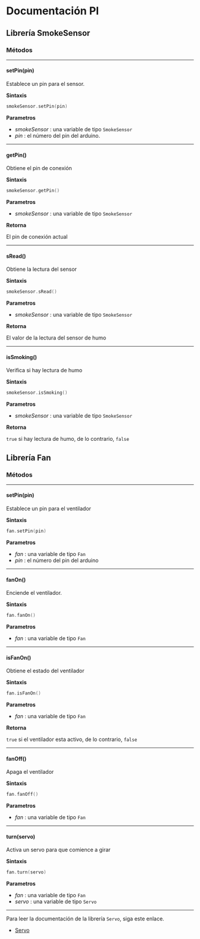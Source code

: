 # Documentación PI
## Librería SmokeSensor
### Métodos
------------
#### setPin(pin)

Establece un pin para el sensor.

**Sintaxis**
```cpp
smokeSensor.setPin(pin)
```
**Parametros**
- *smokeSensor* : una variable de tipo `SmokeSensor`
- *pin* : el número del pin del arduino.
------------

#### getPin()

Obtiene el pin de conexión

**Sintaxis**
```cpp
smokeSensor.getPin()
```
**Parametros**
- *smokeSensor* : una variable de tipo `SmokeSensor`

**Retorna**

El pin de conexión actual

------------

#### sRead()

Obtiene la lectura del sensor

**Sintaxis**
```cpp
smokeSensor.sRead()
```
**Parametros**
- *smokeSensor* : una variable de tipo `SmokeSensor`

**Retorna**

El valor de la lectura del sensor de humo

------------

#### isSmoking()

Verifica si hay lectura de humo

**Sintaxis**
```cpp
smokeSensor.isSmoking()
```
**Parametros**
- *smokeSensor* : una variable de tipo `SmokeSensor`

**Retorna**

`true` si hay lectura de humo, de lo contrario, `false`


## Librería Fan
### Métodos
------------
#### setPin(pin)

Establece un pin para el ventilador

**Sintaxis**
```cpp
fan.setPin(pin)
```
**Parametros**
- *fan* : una variable de tipo `Fan`
- *pin* : el número del pin del arduino
------------

#### fanOn()

Enciende el ventilador.

**Sintaxis**
```cpp
fan.fanOn()
```
**Parametros**
- *fan* : una variable de tipo `Fan`

------------

#### isFanOn()

Obtiene el estado del ventilador

**Sintaxis**
```cpp
fan.isFanOn()
```
**Parametros**
- *fan* : una variable de tipo `Fan`

**Retorna**

`true` si el ventilador esta activo, de lo contrario, `false`

------------

#### fanOff()

Apaga el ventilador

**Sintaxis**
```cpp
fan.fanOff()
```
**Parametros**
- *fan* : una variable de tipo `Fan`

------------

#### turn(servo)

Activa un servo para que comience a girar

**Sintaxis**
```cpp
fan.turn(servo)
```
**Parametros**
- *fan* : una variable de tipo `Fan`
- *servo* : una variable de tipo `Servo`

------------

Para leer la documentación de la librería `Servo`, siga este enlace.
- [Servo](https://github.com/arduino-libraries/Servo/blob/master/docs/api.md#methods "Servo")



